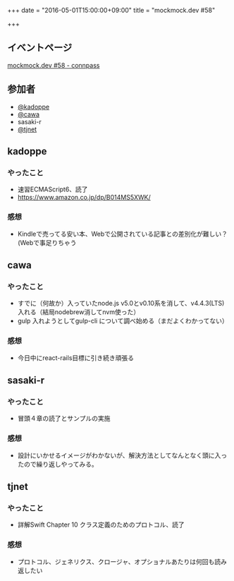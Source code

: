 +++
date = "2016-05-01T15:00:00+09:00"
title = "mockmock.dev #58"

+++

## イベントページ
[mockmock.dev #58 - connpass](http://mockmock.connpass.com/event/30940/)

## 参加者

* [@kadoppe](https://twitter.com/kadoppe)
* [@cawa](https://twitter.com/cawa)
* sasaki-r
* [@tjnet](http://qiita.com/tjnet)

## kadoppe
### やったこと
- 速習ECMAScript6、読了
 - https://www.amazon.co.jp/dp/B014MS5XWK/

### 感想
- Kindleで売ってる安い本、Webで公開されている記事との差別化が難しい？(Webで事足りちゃう

## cawa
### やったこと
- すでに（何故か）入っていたnode.js v5.0とv0.10系を消して、v4.4.3(LTS)入れる（結局nodebrew消してnvm使った）
- gulp 入れようとしてgulp-cli について調べ始める（まだよくわかってない）

### 感想
- 今日中にreact-rails目標に引き続き頑張る

## sasaki-r
###  やったこと
- 冒頭４章の読了とサンプルの実施

### 感想
- 設計にいかせるイメージがわかないが、解決方法としてなんとなく頭に入ったので繰り返しやってみる。

## tjnet
### やったこと
- 詳解Swift Chapter 10 クラス定義のためのプロトコル、読了

### 感想

- プロトコル、ジェネリクス、クロージャ、オプショナルあたりは何回も読み返したい
